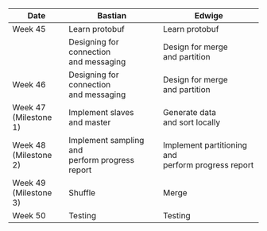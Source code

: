 | Date                     | Bastian                                           | Edwige                                                |
|--------------------------|---------------------------------------------------|-------------------------------------------------------|
| Week 45                  |                   Learn protobuf                  | Learn protobuf                                        |
|                          | Designing for connection<br>and messaging         | Design for merge <br>and partition                    |
| Week 46                  | Designing for connection<br>and messaging         | Design for merge <br>and partition                    |
| Week 47<br>(Milestone 1) |          Implement slaves <br>and master          | Generate data <br>and sort locally                    |
| Week 48<br>(Milestone 2) | Implement sampling and<br>perform progress report | Implement partitioning and<br>perform progress report |
| Week 49<br>(Milestone 3) | Shuffle                                           | Merge                                                 |
| Week 50                  | Testing                                           | Testing                                               |
